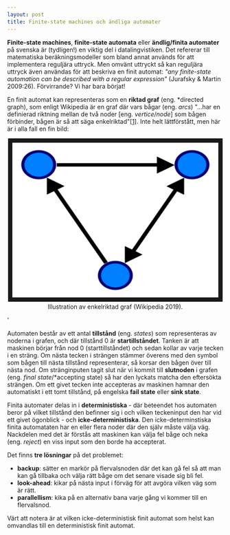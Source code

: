 ```yaml
---
layout: post
title: Finite-state machines och ändliga automater
---
```


**Finite-state machines**, **finite-state automata** eller **ändlig/finita automater** på svenska är (tydligen!) en viktig del i datalingvistiken. Det refererar till matematiska beräkningsmodeller som bland annat används för att implementera reguljära uttryck. Men omvänt uttryckt så kan reguljära uttryck även användas för att beskriva en finit automat: *"any finite-state automation can be described with a regular expression"* (Jurafsky & Martin 2009:26). Förvirrande? Vi har bara börjat!

En finit automat kan representeras som en **riktad graf** (eng. *directed graph), som enligt Wikipedia är en graf där vars bågar (eng. *arcs*) "...har en definierad riktning mellan de två noder [eng. *vertice*/*node*] som bågen förbinder, bågen är så att säga enkelriktad"[[1]](https://sv.wikipedia.org/wiki/Riktad_graf). Inte helt lättförstått, men här är i alla fall en fin bild: 

<p align="center">
<img src="/images/directed.svg" alt="rigraf" width="480" height="360" border="10" /> <br>
Illustration av enkelriktad graf (Wikipedia 2019).</p>'

Automaten består av ett antal **tillstånd** (eng. *states*) som representeras av noderna i grafen, och där tillstånd 0 är **startillståndet**. Tanken är att maskinen börjar från nod 0 (starttillståndet) och sedan kollar av varje tecken i en sträng. Om nästa tecken i strängen stämmer överens med den symbol som bågen till nästa tillstånd representerar, så korsar den bågen över till nästa nod. Om stränginputen tagit slut när vi kommit till **slutnoden** i grafen (eng. *final state*/*accepting state) så har den lyckats matcha den eftersökta strängen. Om ett givet tecken inte accepteras av maskinen hamnar den automatiskt i ett tomt tillstånd, på engelska **fail state** eller **sink state**.

Finita automater delas in i **deterministiska** - där beteendet hos automaten beror på vilket tillstånd den befinner sig i och vilken teckeninput den har vid ett givet ögonblick - och **icke-deterministiska**. Den icke-determinstiska finita automataten har en eller flera noder där den själv måste välja väg. Nackdelen med det är förstås att maskinen kan välja fel båge och neka (eng. *reject*) en viss input som den borde ha accepterat. 

Det finns **tre lösningar** på det problemet:
* **backup**: sätter en markör på flervalsnoden där det kan gå fel så att man kan gå tillbaka och välja rätt båge om det senare visade sig bli fel. 
* **look-ahead**: kikar på nästa input i förväg för att avgöra vilken väg som är rätt. 
* **parallellism**: kika på en alternativ bana varje gång vi kommer till en flervalsnod. 

Värt att notera är at vilken icke-deterministisk finit automat som helst kan omvandlas till en deterministisk finit automat.       